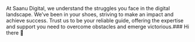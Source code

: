 At Saanu Digital, we understand the struggles you face in the digital landscape. We’ve been in your shoes, striving to make an impact and achieve success. Trust us to be your reliable guide, offering the expertise and support you need to overcome obstacles and emerge victorious.### Hi there 👋

<!--
**SaanuDigital/saanudigital** is a ✨ _special_ ✨ repository because its `README.md` (this file) appears on your GitHub profile.

Here are some ideas to get you started:

- 🔭 I’m currently working on ...
- 🌱 I’m currently learning ...
- 👯 I’m looking to collaborate on ...
- 🤔 I’m looking for help with ...
- 💬 Ask me about ...
- 📫 How to reach me: ...
- 😄 Pronouns: ...
- ⚡ Fun fact: ...
-->
